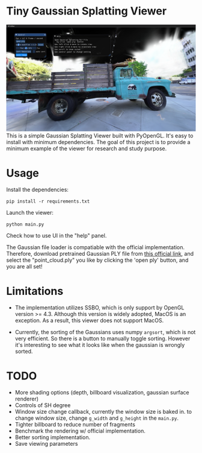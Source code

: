 # Tiny Gaussian Splatting Viewer
![UI demo](teaser.png)
This is a simple Gaussian Splatting Viewer built with PyOpenGL. It's easy to install with minimum dependencies. The goal of this project is to provide a minimum example of the viewer for research and study purpose. 


# Usage
Install the dependencies:
```
pip install -r requirements.txt
```

Launch the viewer:
```
python main.py
```

Check how to use UI in the "help" panel.

The Gaussian file loader is compatiable with the official implementation. 
Therefore, download pretrained Gaussian PLY file from [this official link](https://repo-sam.inria.fr/fungraph/3d-gaussian-splatting/datasets/pretrained/models.zip), and select the "point_cloud.ply" you like by clicking the 'open ply' button, and you are all set!


# Limitations
- The implementation utilizes SSBO, which is only support by OpenGL version >= 4.3. Although this version is widely adopted, MacOS is an exception. As a result, this viewer does not support MacOS.

- Currently, the sorting of the Gaussians uses numpy `argsort`, which is not very efficient. So there is a button to manually toggle sorting. However it's interesting to see what it looks like when the gaussian is wrongly sorted.


# TODO
- More shading options (depth, billboard visualization, gaussian surface renderer)
- Controls of SH degree
- Window size change callback, currently the window size is baked in. to change window size, change `g_width` and `g_height` in the `main.py`.
- Tighter billboard to reduce number of fragments
- Benchmark the rendering w/ official implementation.
- Better sorting implementation.
- Save viewing parameters
